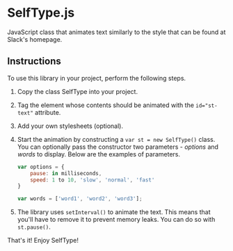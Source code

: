 # SelfType.js

JavaScript class that animates text similarly to the style that can be found at Slack's homepage.

## Instructions

To use this library in your project, perform the following steps.

1. Copy the class SelfType into your project.
2. Tag the element whose contents should be animated with the `id="st-text"` attribute.
3. Add your own stylesheets (optional).
4. Start the animation by constructing a `var st = new SelfType()` class. You can optionally pass the constructor two parameters - *options* and *words* to display. Below are the examples of parameters.
	```javascript
	var options = {
		pause: in milliseconds,
		speed: 1 to 10, 'slow', 'normal', 'fast'
	}
	```

	```javascript
	var words = ['word1', 'word2', 'word3'];
	```
5. The library uses `setInterval()` to animate the text. This means that you'll have to remove it to prevent memory leaks. You can do so with `st.pause()`.

That's it! Enjoy SelfType!